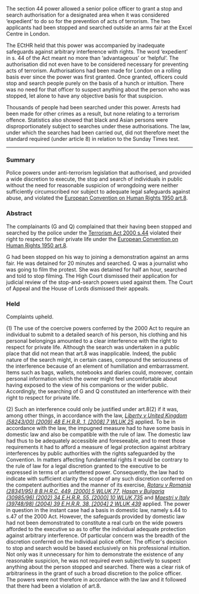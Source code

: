 The section 44 power allowed a senior police officer to grant a stop and search authorisation for a designated area when it was considered ‘expedient’ to do so for the prevention of acts of terrorism. The two applicants had been stopped and searched outside an arms fair at the Excel Centre in London.

The ECtHR held that this power was accompanied by inadequate safeguards against arbitrary interference with rights. The word ‘expedient’ in s. 44 of the Act meant no more than ‘advantageous’ or ‘helpful’. The authorisation did not even have to be considered necessary for preventing acts of terrorism. Authorisations had been made for London on a rolling basis ever since the power was first granted. Once granted, officers could stop and search people purely on the basis of a hunch or intuition. There was no need for that officer to suspect anything about the person who was stopped, let alone to have any objective basis for that suspicion.

Thousands of people had been searched under this power. Arrests had been made for other crimes as a result, but none relating to a terrorism offence. Statistics also showed that black and Asian persons were disproportionately subject to searches under these authorisations. The law, under which the searches had been carried out, did not therefore meet the standard required (under article 8) in relation to the Sunday Times test.

---

### Summary

Police powers under anti-terrorism legislation that authorised, and provided a wide discretion to execute, the stop and search of individuals in public without the need for reasonable suspicion of wrongdoing were neither sufficiently circumscribed nor subject to adequate legal safeguards against abuse, and violated the [European Convention on Human Rights 1950 art.8](https://uk.westlaw.com/Document/I13AEBA7190CB4FD6878845F048D2A987/View/FullText.html?originationContext=document&transitionType=DocumentItem&ppcid=de705ab69b4a422883c0cbca43e47b15&contextData=(sc.Default)).

### Abstract

The complainants (G and Q) complained that their having been stopped and searched by the police under the [Terrorism Act 2000 s.44](https://uk.westlaw.com/Document/I1DEAD3E0E44B11DA8D70A0E70A78ED65/View/FullText.html?originationContext=document&transitionType=DocumentItem&ppcid=de705ab69b4a422883c0cbca43e47b15&contextData=(sc.Default)) violated their right to respect for their private life under the [European Convention on Human Rights 1950 art.8](https://uk.westlaw.com/Document/I13AEBA7190CB4FD6878845F048D2A987/View/FullText.html?originationContext=document&transitionType=DocumentItem&ppcid=de705ab69b4a422883c0cbca43e47b15&contextData=(sc.Default)).

G had been stopped on his way to joining a demonstration against an arms fair. He was detained for 20 minutes and searched. Q was a journalist who was going to film the protest. She was detained for half an hour, searched and told to stop filming. The High Court dismissed their application for judicial review of the stop-and-search powers used against them. The Court of Appeal and the House of Lords dismissed their appeals.

### Held

Complaints upheld.

(1) The use of the coercive powers conferred by the 2000 Act to require an individual to submit to a detailed search of his person, his clothing and his personal belongings amounted to a clear interference with the right to respect for private life. Although the search was undertaken in a public place that did not mean that art.8 was inapplicable. Indeed, the public nature of the search might, in certain cases, compound the seriousness of the interference because of an element of humiliation and embarrassment. Items such as bags, wallets, notebooks and diaries could, moreover, contain personal information which the owner might feel uncomfortable about having exposed to the view of his companions or the wider public. Accordingly, the searching of G and Q constituted an interference with their right to respect for private life. 

(2) Such an interference could only be justified under art.8(2) if it was, among other things, in accordance with the law, _[Liberty v United Kingdom (58243/00) (2009) 48 E.H.R.R. 1, [2008] 7 WLUK 25](https://uk.westlaw.com/Document/I3E662F304FD711DDB3B2E535D50CA772/View/FullText.html?originationContext=document&transitionType=DocumentItem&ppcid=de705ab69b4a422883c0cbca43e47b15&contextData=(sc.Default))_ applied. To be in accordance with the law, the impugned measure had to have some basis in domestic law and also be compatible with the rule of law. The domestic law had thus to be adequately accessible and foreseeable, and to meet those requirements it had to afford a measure of legal protection against arbitrary interferences by public authorities with the rights safeguarded by the Convention. In matters affecting fundamental rights it would be contrary to the rule of law for a legal discretion granted to the executive to be expressed in terms of an unfettered power. Consequently, the law had to indicate with sufficient clarity the scope of any such discretion conferred on the competent authorities and the manner of its exercise, _[Rotaru v Romania (28341/95) 8 B.H.R.C. 449, [2000] 5 WLUK 77](https://uk.westlaw.com/Document/I8170FFC0E4B911DAB61499BEED25CD3B/View/FullText.html?originationContext=document&transitionType=DocumentItem&ppcid=de705ab69b4a422883c0cbca43e47b15&contextData=(sc.Default))_, _[Hasan v Bulgaria (30985/96) (2002) 34 E.H.R.R. 55, [2000] 10 WLUK 735](https://uk.westlaw.com/Document/IBB3F8291E42711DA8FC2A0F0355337E9/View/FullText.html?originationContext=document&transitionType=DocumentItem&ppcid=de705ab69b4a422883c0cbca43e47b15&contextData=(sc.Default))_ and _[Maestri v Italy (39748/98) (2004) 39 E.H.R.R. 38, [2004] 2 WLUK 439](https://uk.westlaw.com/Document/IECFE09A0E42711DA8FC2A0F0355337E9/View/FullText.html?originationContext=document&transitionType=DocumentItem&ppcid=de705ab69b4a422883c0cbca43e47b15&contextData=(sc.Default))_ applied. The power in question in the instant case had a basis in domestic law, namely s.44 to s.47 of the 2000 Act. However, the safeguards provided by domestic law had not been demonstrated to constitute a real curb on the wide powers afforded to the executive so as to offer the individual adequate protection against arbitrary interference. Of particular concern was the breadth of the discretion conferred on the individual police officer. The officer's decision to stop and search would be based exclusively on his professional intuition. Not only was it unnecessary for him to demonstrate the existence of any reasonable suspicion, he was not required even subjectively to suspect anything about the person stopped and searched. There was a clear risk of arbitrariness in the grant of such a broad discretion to the police officer. The powers were not therefore in accordance with the law and it followed that there had been a violation of art.8.
